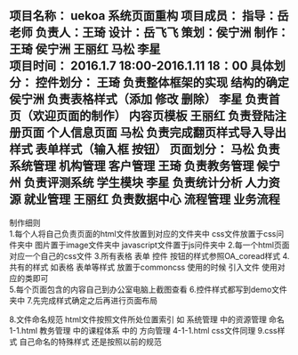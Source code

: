 ﻿项目名称：
    uekoa 系统页面重构
项目成员：
    指导：岳老师
    负责人：王琦
    设计：岳飞飞
    策划：侯宁洲
    制作：王琦 侯宁洲 王丽红 马松 李星   
项目时间：
   2016.1.7 18:00-2016.1.11 18：00
具体划分：
  控件划分：
  王琦 负责整体框架的实现 结构的确定 
  侯宁洲 负责表格样式（添加 修改 删除）
  李星 负责首页（欢迎页面的制作） 内容页模板
  王丽红 负责登陆注册页面 个人信息页面
  马松 负责完成翻页样式导入导出样式 表单样式（输入框 按钮）
  页面划分：
  马松 负责系统管理 机构管理 客户管理
  王琦 负责教务管理
  候宁州 负责评测系统 学生模块
  李星 负责统计分析 人力资源  就业管理
  王丽红 负责数据中心 流程管理 业务流程 
 -------------------------------------------- 
制作细则  
  1.每个人将自己负责页面的html文件放置到对应的文件夹中 css文件放置于css问件夹中 图片置于image文件夹中 javascript文件置于js问件夹中 
  2.每一个html页面对应一个自己的css文件
  3.所有表格 表单 控件 按钮的样式参照OA_coread样式
  4.共有的样式 如表格 表单等样式 放置于commoncss 使用的时候 引入文件 使用对应的类即可  
  5.每个页面包含的内容自己到办公室电脑上截图查看
  6.控件样式都写到demo文件夹中
  7.先完成样式确定之后再进行页面布局



  8.文件命名规范
   html文件按照文件所处位置索引 如 系统管理 中的资源管理 命名
  1-1.html  教务管理 中的课程体系 中的 方向管理 4-1-1.html css文件同理
  9.css样式 自己命名的特殊样式 还是按照以前的规范
   
  
   



        